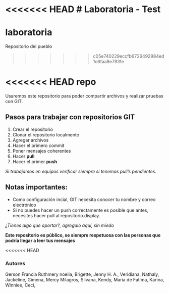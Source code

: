 <<<<<<< HEAD
﻿# Laboratoria - Test
=======
# laboratoria
Repositorio del pueblo
>>>>>>> c05e740229eccfb6726492884ed1c6faa8e793fe

<<<<<<< HEAD
repo
=======
Usaremos este repositorio para poder compartir archivos y realizar pruebas con GIT.

## Pasos para trabajar con repositorios GIT

1. Crear el repositorio
2. Clonar el repositorio localmente
3. Agregar archivos
4. Hacer el primero commit
5. Poner mensajes coherentes
6. Hacer **pull**
7. Hacer el primer **push**

*Si trabajamos en equipos verificar siempre si tenemos pull’s pendientes.*

## Notas importantes:

- Como configuración incial, GIT necesita conocer tu nombre y correo electrónico
- Si no puedes hacer un push correctamente es posible que antes, necesites hacer pull al repositorio.display.

*¿Tienes algo que aportar?, agregalo aquí, sin miedo*


**Este repositorio es público, se siempre respetuosa con las personas que podría llegar a leer tus mensajes**

<<<<<<< HEAD
### Autores

Gerson
Francia
Ruthmery
noelia,
Brigette,
Jenny H. A.,
Veridiana,
Nathaly,
Jackeline,
Gimena,
Mercy
Milagros,
Silvana,
Kendy,
Maria de Fatima,
Karina,
Winniee,
Ceci,
